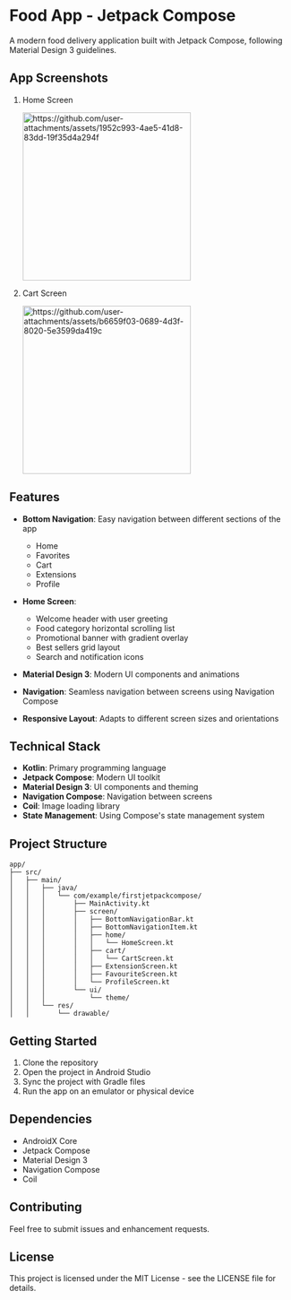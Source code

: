 # Food App - Jetpack Compose

A modern food delivery application built with Jetpack Compose, following Material Design 3 guidelines.

## App Screenshots
1. Home Screen
   
   <img src="https://github.com/user-attachments/assets/1952c993-4ae5-41d8-83dd-19f35d4a294f" width="300"  alt="https://github.com/user-attachments/assets/1952c993-4ae5-41d8-83dd-19f35d4a294f"/>

2. Cart Screen

   <img src="https://github.com/user-attachments/assets/b6659f03-0689-4d3f-8020-5e3599da419c" width="300" alt="https://github.com/user-attachments/assets/b6659f03-0689-4d3f-8020-5e3599da419c"/>

## Features

- **Bottom Navigation**: Easy navigation between different sections of the app
  - Home
  - Favorites
  - Cart
  - Extensions
  - Profile

- **Home Screen**:
  - Welcome header with user greeting
  - Food category horizontal scrolling list
  - Promotional banner with gradient overlay
  - Best sellers grid layout
  - Search and notification icons

- **Material Design 3**: Modern UI components and animations
- **Navigation**: Seamless navigation between screens using Navigation Compose
- **Responsive Layout**: Adapts to different screen sizes and orientations

## Technical Stack

- **Kotlin**: Primary programming language
- **Jetpack Compose**: Modern UI toolkit
- **Material Design 3**: UI components and theming
- **Navigation Compose**: Navigation between screens
- **Coil**: Image loading library
- **State Management**: Using Compose's state management system

## Project Structure

```
app/
├── src/
│   ├── main/
│   │   ├── java/
│   │   │   └── com/example/firstjetpackcompose/
│   │   │       ├── MainActivity.kt
│   │   │       ├── screen/
│   │   │       │   ├── BottomNavigationBar.kt
│   │   │       │   ├── BottomNavigationItem.kt
│   │   │       │   ├── home/
│   │   │       │   │   └── HomeScreen.kt
│   │   │       │   ├── cart/
│   │   │       │   │   └── CartScreen.kt
│   │   │       │   ├── ExtensionScreen.kt
│   │   │       │   ├── FavouriteScreen.kt
│   │   │       │   └── ProfileScreen.kt
│   │   │       └── ui/
│   │   │           └── theme/
│   │   └── res/
│   │       └── drawable/
```

## Getting Started

1. Clone the repository
2. Open the project in Android Studio
3. Sync the project with Gradle files
4. Run the app on an emulator or physical device

## Dependencies

- AndroidX Core
- Jetpack Compose
- Material Design 3
- Navigation Compose
- Coil

## Contributing

Feel free to submit issues and enhancement requests.

## License

This project is licensed under the MIT License - see the LICENSE file for details.
